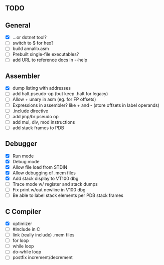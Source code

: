 ## TODO

## General

- [X] ...or dotnet tool?
- [ ] switch to $ for hex?
- [ ] build annalib.asm
- [ ] Prebuilt single-file executables?
- [ ] add URL to reference docs in --help

## Assembler

- [X] dump listing with addresses
- [ ] add halt pseudo-op (but keep .halt for legacy)
- [ ] Allow + unary in asm (eg. for FP offsets)
- [ ] Expressions in assembler? like + and - (store offsets in label operands)
- [ ] .include directive
- [ ] add jmp/br pseudo op
- [ ] add mul, div, mod instructions
- [ ] add stack frames to PDB

## Debugger

- [X] Run mode
- [X] Debug mode
- [X] Allow file load from STDIN
- [X] Allow debugging of .mem files
- [X] Add stack display to VT100 dbg
- [ ] Trace mode w/ register and stack dumps
- [ ] Fix print w/out newline in V100 dbg
- [ ] Be able to label stack elements per PDB stack frames

## C Compiler

- [X] optimizer
- [ ] #include in C
- [ ] link (really include) .mem files
- [ ] for loop
- [ ] while loop
- [ ] do-while loop
- [ ] postfix increment/decrement
